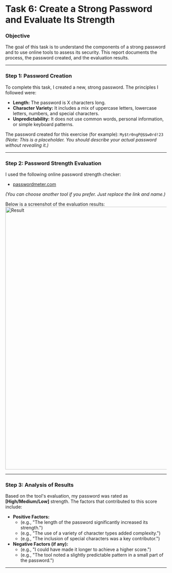 # Task 6: Create a Strong Password and Evaluate Its Strength

### Objective
The goal of this task is to understand the components of a strong password and to use online tools to assess its security. This report documents the process, the password created, and the evaluation results.

---

### Step 1: Password Creation

To complete this task, I created a new, strong password. The principles I followed were:
* **Length:** The password is X characters long.
* **Character Variety:** It includes a mix of uppercase letters, lowercase letters, numbers, and special characters.
* **Unpredictability:** It does not use common words, personal information, or simple keyboard patterns.

The password created for this exercise (for example): `My$tr0ngP@$$w0rd!23`
*(Note: This is a placeholder. You should describe your actual password without revealing it.)*

---

### Step 2: Password Strength Evaluation

I used the following online password strength checker:
* [passwordmeter.com](https://passwordmeter.com/)

*(You can choose another tool if you prefer. Just replace the link and name.)*

Below is a screenshot of the evaluation results:
<img width="603" height="820" alt="Result" src="https://github.com/user-attachments/assets/4e00282b-8644-4304-bc68-edd795f04369" />


---

### Step 3: Analysis of Results

Based on the tool's evaluation, my password was rated as **[High/Medium/Low]** strength. The factors that contributed to this score include:

* **Positive Factors:**
    * (e.g., "The length of the password significantly increased its strength.")
    * (e.g., "The use of a variety of character types added complexity.")
    * (e.g., "The inclusion of special characters was a key contributor.")
* **Negative Factors (if any):**
    * (e.g., "I could have made it longer to achieve a higher score.")
    * (e.g., "The tool noted a slightly predictable pattern in a small part of the password.")

---
